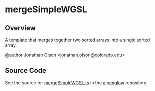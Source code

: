 # mergeSimpleWGSL

## Overview

A template that merges together two sorted arrays into a single sorted array.

@author Jonathan Olson &lt;jonathan.olson@colorado.edu&gt;



## Source Code

See the source for [mergeSimpleWGSL.ts](https://github.com/phetsims/alpenglow/blob/main/js/webgpu/wgsl/gpu/mergeSimpleWGSL.ts) in the [alpenglow](https://github.com/phetsims/alpenglow) repository.
